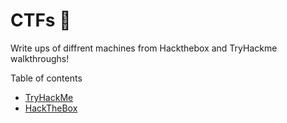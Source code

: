 # CTFs :triangular_flag_on_post:
Write ups of diffrent machines from Hackthebox and TryHackme walkthroughs! 

Table of contents 

- [TryHackMe](https://github.com/DanielIsaev/CTFs/tree/main/TryHackMe)
- [HackTheBox](https://github.com/DanielIsaev/CTFs/tree/main/HackTheBox)
